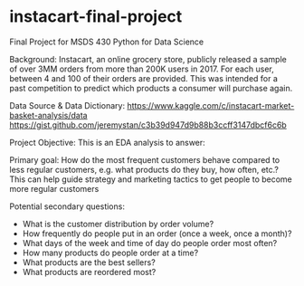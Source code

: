 # instacart-final-project
Final Project for MSDS 430 Python for Data Science

Background: Instacart, an online grocery store, publicly released a sample of over 3MM orders from more than 200K users in 2017. For each user, between 4 and 100 of their orders are provided. This was intended for a past competition to predict which products a consumer will purchase again.

Data Source & Data Dictionary:
https://www.kaggle.com/c/instacart-market-basket-analysis/data
https://gist.github.com/jeremystan/c3b39d947d9b88b3ccff3147dbcf6c6b

Project Objective: This is an EDA analysis to answer:

Primary goal: How do the most frequent customers behave compared to less regular customers, e.g. what products do they buy, how often, etc.? This can help guide strategy and marketing tactics to get people to become more regular customers

Potential secondary questions:
- What is the customer distribution by order volume?
- How frequently do people put in an order (once a week, once a month)?
- What days of the week and time of day do people order most often?
- How many products do people order at a time?
- What products are the best sellers?
- What products are reordered most?
